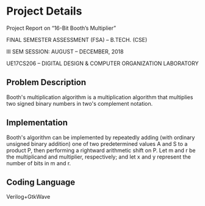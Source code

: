 # Project Details

Project Report on “16-Bit Booth’s Multiplier”

FINAL SEMESTER ASSESSMENT (FSA) – B.TECH. (CSE)

III SEM SESSION: AUGUST – DECEMBER, 2018

UE17CS206 – DIGITAL DESIGN & COMPUTER ORGANIZATION LABORATORY

## Problem Description

Booth's multiplication algorithm is a multiplication algorithm that multiplies two signed binary numbers in two's complement 
notation.

## Implementation

Booth's algorithm can be implemented by repeatedly adding (with ordinary unsigned binary addition) one of two predetermined 
values A and S to a product P, then performing a rightward arithmetic shift on P. Let m and r be the multiplicand and 
multiplier, respectively; and let x and y represent the number of bits in m and r.

## Coding Language

Verilog+GtkWave
